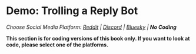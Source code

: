 # Demo: Trolling a Reply Bot
_Choose Social Media Platform: <a href='../../../reddit/ch07_trolling/05_trolling_reply_bot/03_demo_reply_bot.html'>Reddit</a> | <a href='../../../discord/ch07_trolling/05_trolling_reply_bot/03_demo_reply_bot.html'>Discord</a> | <a href='../../../bsky/ch07_trolling/05_trolling_reply_bot/03_demo_reply_bot.html'>Bluesky</a> | __No Coding___

__This section is for coding versions of this book only. If you want to look at code, please select one of the platforms.__